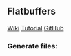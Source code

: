 ## Flatbuffers

[Wiki](https://flatbuffers.dev/flatbuffers_guide_use_rust.html)
[Tutorial](https://flatbuffers.dev/flatbuffers_guide_tutorial.html)
[GitHub](https://github.com/google/flatbuffers/tree/master/rust)

### Generate files:

